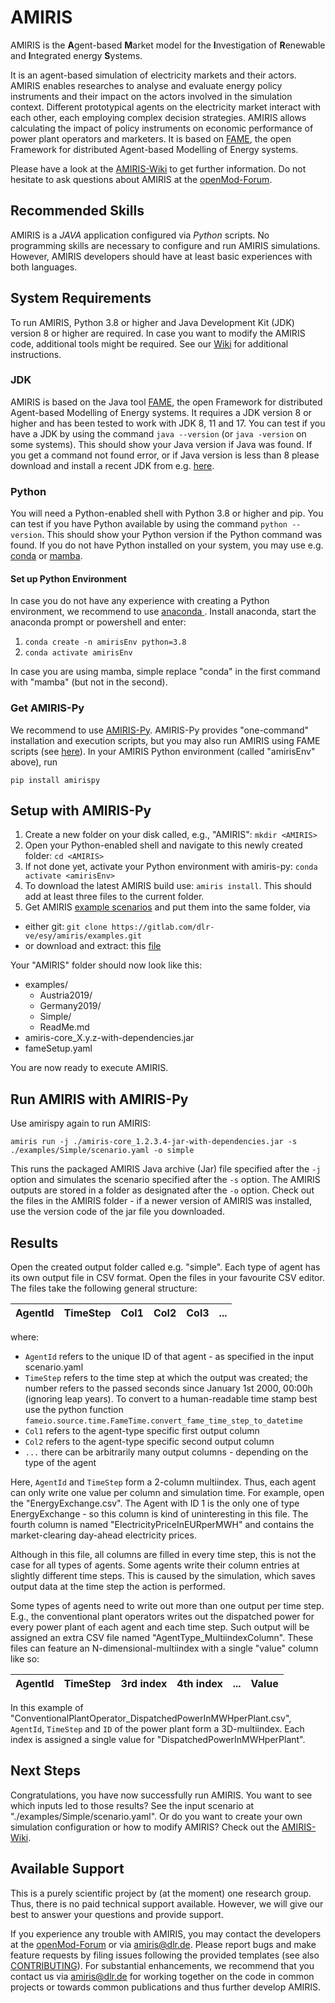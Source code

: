 <!-- SPDX-FileCopyrightText: 2022 German Aerospace Center <amiris@dlr.de>

SPDX-License-Identifier: Apache-2.0 -->
# AMIRIS
AMIRIS is the **A**gent-based **M**arket model for the **I**nvestigation of **R**enewable and **I**ntegrated energy **S**ystems.

It is an agent-based simulation of electricity markets and their actors.
AMIRIS enables researches to analyse and evaluate energy policy instruments and their impact on the actors involved in the simulation context.
Different prototypical agents on the electricity market interact with each other, each employing complex decision strategies. 
AMIRIS allows calculating the impact of policy instruments on economic performance of power plant operators and marketers.
It is based on [FAME](https://gitlab.com/fame-framework), the open Framework for distributed Agent-based Modelling of Energy systems.

Please have a look at the [AMIRIS-Wiki](https://gitlab.com/dlr-ve/esy/amiris/amiris/-/wikis/home) to get further information.
Do not hesitate to ask questions about AMIRIS at the [openMod-Forum](https://forum.openmod.org/tag/amiris).

## Recommended Skills
AMIRIS is a *JAVA* application configured via *Python* scripts.
No programming skills are necessary to configure and run AMIRIS simulations.
However, AMIRIS developers should have at least basic experiences with both languages.

## System Requirements
To run AMIRIS, Python 3.8 or higher and Java Development Kit (JDK) version 8 or higher are required.
In case you want to modify the AMIRIS code, additional tools might be required.
See our [Wiki](https://gitlab.com/dlr-ve/esy/amiris/amiris/-/wikis/GetStarted/Getting-started) for additional instructions.

### JDK
AMIRIS is based on the Java tool [FAME](https://gitlab.com/fame-framework), the open Framework for distributed Agent-based Modelling of Energy systems.
It requires a JDK version 8 or higher and has been tested to work with JDK 8, 11 and 17.
You can test if you have a JDK by using the command `java --version` (or `java -version` on some systems).
This should show your Java version if Java was found.
If you get a command not found error, or if Java version is less than 8 please download and install a recent JDK from e.g. [here](https://adoptium.net/).

### Python
You will need a Python-enabled shell with Python 3.8 or higher and pip.
You can test if you have Python available by using the command `python --version`.
This should show your Python version if the Python command was found.
If you do not have Python installed on your system, you may use e.g. [conda](https://docs.conda.io/en/latest/miniconda.html) or [mamba](https://github.com/conda-forge/miniforge#mambaforge).

#### Set up Python Environment
In case you do not have any experience with creating a Python environment, we recommend to use [anaconda ](https://www.anaconda.com/).
Install anaconda, start the anaconda prompt or powershell and enter:

1. `conda create -n amirisEnv python=3.8`
2. `conda activate amirisEnv`

In case you are using mamba, simple replace "conda" in the first command with "mamba" (but not in the second).

### Get AMIRIS-Py
We recommend to use [AMIRIS-Py](https://gitlab.com/dlr-ve/esy/amiris/amiris-py/-/blob/main/README.md).
AMIRIS-Py provides "one-command" installation and execution scripts, but you may also run AMIRIS using FAME scripts (see [here](https://gitlab.com/dlr-ve/esy/amiris/amiris/-/wikis/GetStarted/Getting-started)).
In your AMIRIS Python environment (called "amirisEnv" above), run

```
pip install amirispy
```

## Setup with AMIRIS-Py
1. Create a new folder on your disk called, e.g., "AMIRIS": `mkdir <AMIRIS>`
2. Open your Python-enabled shell and navigate to this newly created folder: `cd <AMIRIS>` 
3. If not done yet, activate your Python environment with amiris-py: `conda activate <amirisEnv>`
4. To download the latest AMIRIS build use: `amiris install`. This should add at least three files to the current folder.
5. Get AMIRIS [example scenarios](https://gitlab.com/dlr-ve/esy/amiris/examples) and put them into the same folder, via
  * either git: `git clone https://gitlab.com/dlr-ve/esy/amiris/examples.git`
  * or download and extract: this [file](https://gitlab.com/dlr-ve/esy/amiris/examples/-/archive/main/examples-main.zip)

Your "AMIRIS" folder should now look like this:
* examples/
  * Austria2019/
  * Germany2019/
  * Simple/
  * ReadMe.md
* amiris-core_X.y.z-with-dependencies.jar
* fameSetup.yaml

You are now ready to execute AMIRIS.

## Run AMIRIS with AMIRIS-Py
Use amirispy again to run AMIRIS:

```
amiris run -j ./amiris-core_1.2.3.4-jar-with-dependencies.jar -s ./examples/Simple/scenario.yaml -o simple
```

This runs the packaged AMIRIS Java archive (Jar) file specified after the `-j` option and simulates the scenario specified after the `-s` option.
The AMIRIS outputs are stored in a folder as designated after the `-o` option. 
Check out the files in the AMIRIS folder - if a newer version of AMIRIS was installed, use the version code of the jar file you downloaded.

## Results 
Open the created output folder called e.g. "simple".
Each type of agent has its own output file in CSV format.
Open the files in your favourite CSV editor.
The files take the following general structure:

| AgentId | TimeStep | Col1 | Col2 | Col3 | ... |
|---------|----------|------|------|------|-----|

where:
* `AgentId` refers to the unique ID of that agent - as specified in the input scenario.yaml 
* `TimeStep` refers to the time step at which the output was created; the number refers to the passed seconds since January 1st 2000, 00:00h (ignoring leap years). To convert to a human-readable time stamp best use the python function `fameio.source.time.FameTime.convert_fame_time_step_to_datetime`
* `Col1` refers to the agent-type specific first output column
* `Col2` refers to the agent-type specific second output column
* `...` there can be arbitrarily many output columns - depending on the type of the agent 

Here, `AgentId` and `TimeStep` form a 2-column multiindex.
Thus, each agent can only write one value per column and simulation time.
For example, open the "EnergyExchange.csv". 
The Agent with ID 1 is the only one of type EnergyExchange - so this column is kind of uninteresting in this file.
The fourth column is named "ElectricityPriceInEURperMWH" and contains the market-clearing day-ahead electricity prices.

Although in this file, all columns are filled in every time step, this is not the case for all types of agents.
Some agents write their column entries at slightly different time steps.
This is caused by the simulation, which saves output data at the time step the action is performed.

Some types of agents need to write out more than one output per time step.
E.g., the conventional plant operators writes out the dispatched power for every power plant of each agent and each time step.
Such output will be assigned an extra CSV file named "AgentType_MultiindexColumn".
These files can feature an N-dimensional-multiindex with a single "value" column like so:

| AgentId | TimeStep | 3rd index | 4th index | ... | Value |
|---------|----------|-----------|-----------|-----|-------|

In this example of "ConventionalPlantOperator_DispatchedPowerInMWHperPlant.csv", `AgentId`, `TimeStep` and `ID` of the power plant form a 3D-multiindex.
Each index is assigned a single value for "DispatchedPowerInMWHperPlant".

## Next Steps
Congratulations, you have now successfully run AMIRIS. 
You want to see which inputs led to those results? See the input scenario at "./examples/Simple/scenario.yaml".
Or do you want to create your own simulation configuration or how to modify AMIRIS?
Check out the [AMIRIS-Wiki](https://gitlab.com/dlr-ve/esy/amiris/amiris/-/wikis/GetStarted/Getting-started).

## Available Support
This is a purely scientific project by (at the moment) one research group. 
Thus, there is no paid technical support available.
However, we will give our best to answer your questions and provide support.

If you experience any trouble with AMIRIS, you may contact the developers at the [openMod-Forum](https://forum.openmod.org/tag/amiris) or via [amiris@dlr.de](mailto:amiris@dlr.de).
Please report bugs and make feature requests by filing issues following the provided templates (see also [CONTRIBUTING](CONTRIBUTING)).
For substantial enhancements, we recommend that you contact us via [amiris@dlr.de](mailto:amiris@dlr.de) for working together on the code in common projects or towards common publications and thus further develop AMIRIS.
